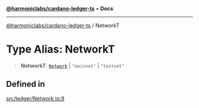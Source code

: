 [**@harmoniclabs/cardano-ledger-ts**](../README.md) • **Docs**

***

[@harmoniclabs/cardano-ledger-ts](../globals.md) / NetworkT

# Type Alias: NetworkT

> **NetworkT**: [`Network`](../enumerations/Network.md) \| `"mainnet"` \| `"testnet"`

## Defined in

[src/ledger/Network.ts:9](https://github.com/HarmonicLabs/cardano-ledger-ts/blob/94dd590ffe94133126b0d8d49920fc7b002e1975/src/ledger/Network.ts#L9)
